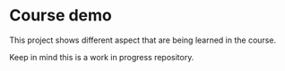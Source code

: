 # Course demo
This project shows different aspect that are being learned in the course.

Keep in mind this is a work in progress repository.